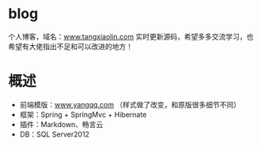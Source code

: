 # blog
个人博客，域名：www.tangxiaolin.com
实时更新源码，希望多多交流学习，也希望有大佬指出不足和可以改进的地方！
 
# 概述
- 前端模版：www.yangqq.com （样式做了改变，和原版很多细节不同）
- 框架：Spring + SpringMvc + Hibernate
- 插件：Markdown、畅言云
- DB：SQL Server2012
